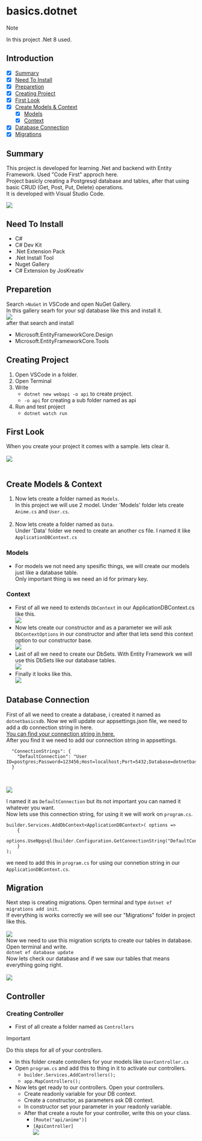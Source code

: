 # basics.dotnet
> [!NOTE]
> In this project .Net 8 used.

## Introduction
- [X] [Summary](https://github.com/furkan-ozkan/basics.dotnet/tree/main?tab=readme-ov-file#summary)
- [X] [Need To Install](https://github.com/furkan-ozkan/basics.dotnet/tree/main?tab=readme-ov-file#need-to-install)
- [X] [Preparetion](https://github.com/furkan-ozkan/basics.dotnet/tree/main?tab=readme-ov-file#preparetion)
- [X] [Creating Project](https://github.com/furkan-ozkan/basics.dotnet/tree/main?tab=readme-ov-file#creating-project)
- [X] [First Look](https://github.com/furkan-ozkan/basics.dotnet/tree/main?tab=readme-ov-file#first-look)
- [X] [Create Models & Context](https://github.com/furkan-ozkan/basics.dotnet/tree/main?tab=readme-ov-file#create-models--context)
  - [X] [Models](https://github.com/furkan-ozkan/basics.dotnet/tree/main?tab=readme-ov-file#models)
  - [X] [Context](https://github.com/furkan-ozkan/basics.dotnet/tree/main?tab=readme-ov-file#context)
- [X] [Database Connection](https://github.com/furkan-ozkan/basics.dotnet/tree/main#database-connection)
- [X] [Migrations](https://github.com/furkan-ozkan/basics.dotnet/tree/main#migration)
## Summary
This project is developed for learning .Net and backend with Entity Framework. Used "Code First" approch here.<br />
Project basicly creating a Postgresql database and tables, after that using basic CRUD (Get, Post, Put, Delete) operations.<br />
It is developed with Visual Studio Code.

![](https://raw.githubusercontent.com/furkan-ozkan/basics.dotnet/main/crud.png)

## Need To Install
* C#
* C# Dev Kit
* .Net Extension Pack
* .Net Install Tool
* Nuget Gallery
* C# Extension by JosKreativ

## Preparetion
Search ``` >NuGet ``` in VSCode and open NuGet Gallery. <br />
In this gallery searh for your sql database like this and install it. <br />
![](https://raw.githubusercontent.com/furkan-ozkan/basics.dotnet/main/ReadmeImages/nuget.png) <br />
after that search and install 
* Microsoft.EntityFrameworkCore.Design
* Microsoft.EntityFrameworkCore.Tools

  
## Creating Project
1.  Open VSCode in a folder.
2.  Open Terminal
3.  Write
    * ```dotnet new webapi -o api``` to create project.
    * ```-o api``` for creating a sub folder named as api
4.  Run and test project
    * ```dotnet watch run```

## First Look
When you create your project it comes with a sample. lets clear it. <br /> <br />
![](https://raw.githubusercontent.com/furkan-ozkan/basics.dotnet/main/ReadmeImages/programcs.png) <br /><br />

## Create Models & Context
1.   Now lets create a folder named as ```Models```.<br />
     In this project we will use 2 model. Under 'Models' folder lets create ```Anime.cs``` and ```User.cs```.<br /><br />
2.   Now lets create a folder named as ```Data```.<br />
     Under 'Data' folder we need to create an another cs file. I named it like ```ApplicationDBContext.cs```
### Models
* For models we not need any spesific things, we will create our models just like a database table.<br />
Only important thing is we need an id for primary key.
### Context
* First of all we need to extends ```DbContext``` in our ApplicationDBContext.cs like this.<br />
![](https://raw.githubusercontent.com/furkan-ozkan/basics.dotnet/main/ReadmeImages/extends.png)<br />
* Now lets create our constructor and as a parameter we will ask ```DbContextOptions``` in our constructor and after that lets send this context option to our constructor base.<br />
![](https://raw.githubusercontent.com/furkan-ozkan/basics.dotnet/main/ReadmeImages/constructor.png)<br />
* Last of all we need to create our DbSets. With Entity Framework we will use this DbSets like our database tables.<br />
![](https://raw.githubusercontent.com/furkan-ozkan/basics.dotnet/main/ReadmeImages/dbsets.png)<br />
* Finally it looks like this.<br />
![](https://raw.githubusercontent.com/furkan-ozkan/basics.dotnet/main/ReadmeImages/applicationdbcontext.png)<br />

## Database Connection
First of all we need to create a database, i created it named as ```dotnetbasicsdb```.
Now we will update our appsettings.json file, we need to add a db connection string in here. <br />
[You can find your connection string in here.](https://www.connectionstrings.com/) <br />
After you find it we need to add our connection string in appsettings.<br />
```
  "ConnectionStrings": {
    "DefaultConnection": "User ID=postgres;Password=123456;Host=localhost;Port=5432;Database=dotnetbasicsdb;"
  }
```
<br />

![](https://raw.githubusercontent.com/furkan-ozkan/basics.dotnet/main/ReadmeImages/appsettings.png)<br />

I named it as ```DefaultConnection``` but its not important you can named it whatever you want. <br />
Now lets use this connection string, for using it we will work on ```program.cs```. <br />
```
builder.Services.AddDbContext<ApplicationDBContext>( options =>
    {
        options.UseNpgsql(builder.Configuration.GetConnectionString("DefaultConnection"));
    }
);
```
we need to add this in ```program.cs``` for using our connetion string in our ```ApplicationDBContext.cs```.

## Migration
Next step is creating migrations. Open terminal and type ```dotnet ef migrations add init```. <br />
If everything is works correctly we will see our "Migrations" folder in project like this.<br /><br />
![](https://raw.githubusercontent.com/furkan-ozkan/basics.dotnet/main/ReadmeImages/migrationsfolder.png)<br />
Now we need to use this migration scripts to create our tables in database. Open terminal and write.<br />
```dotnet ef database update``` <br />
Now lets check our database and if we saw our tables that means everything going right.<br /><br />
![](https://github.com/furkan-ozkan/basics.dotnet/blob/main/ReadmeImages/pgadmintables.png)<br />

## Controller
### Creating Controller
* First of all create a folder named as ```Controllers```
> [!IMPORTANT]
> Do this steps for all of your controllers.
* In this folder create controllers for your models like ```UserController.cs```
* Open ```program.cs``` and add this to thing in it to activate our controllers.
  * ```builder.Services.AddControllers();```
  * ```app.MapControllers();```
* Now lets get ready to our controllers. Open your controllers.
  * Create readonly variable for your DB context.
  * Create a constructor, as parameters ask DB context.
  * In constructor set your parameter in your readonly variable.
  * After that create a route for your controller, write this on your class.
    * ```[Route("api/anime")]```
    * ```[ApiController]``` <br />
    ![](https://raw.githubusercontent.com/furkan-ozkan/basics.dotnet/main/ReadmeImages/controllerconstructor.png)

<br />
